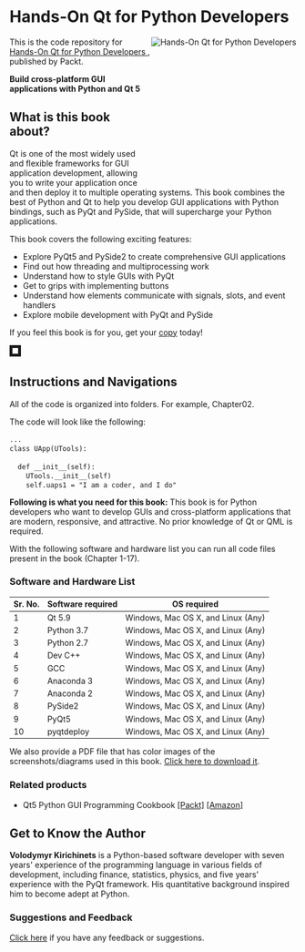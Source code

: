 # Hands-On Qt for Python Developers 

<a href="https://www.packtpub.com/application-development/hands-qt-python-developers?utm_source=github&utm_medium=repository&utm_campaign=9781789612790"><img src="https://www.packtpub.com/media/catalog/product/cache/e4d64343b1bc593f1c5348fe05efa4a6/2/7/2790cover.png" alt="Hands-On Qt for Python Developers " height="256px" align="right"></a>

This is the code repository for [Hands-On Qt for Python Developers ](https://www.packtpub.com/application-development/hands-qt-python-developers?utm_source=github&utm_medium=repository&utm_campaign=9781789612790), published by Packt.

**Build cross-platform GUI applications with Python and Qt 5**

## What is this book about?
Qt is one of the most widely used and flexible frameworks for GUI application development, allowing you to write your application once and then deploy it to multiple operating systems. This book combines the best of Python and Qt to help you develop GUI applications with Python bindings, such as PyQt and PySide, that will supercharge your Python applications.

This book covers the following exciting features:
* Explore PyQt5 and PySide2 to create comprehensive GUI applications 
* Find out how threading and multiprocessing work 
* Understand how to style GUIs with PyQt 
* Get to grips with implementing buttons 
* Understand how elements communicate with signals, slots, and event handlers 
* Explore mobile development with PyQt and PySide 

If you feel this book is for you, get your [copy](https://www.amazon.com/dp/1789612799) today!

<a href="https://www.packtpub.com/?utm_source=github&utm_medium=banner&utm_campaign=GitHubBanner"><img src="https://raw.githubusercontent.com/PacktPublishing/GitHub/master/GitHub.png" 
alt="https://www.packtpub.com/" border="5" /></a>

## Instructions and Navigations
All of the code is organized into folders. For example, Chapter02.

The code will look like the following:
```
...
class UApp(UTools):

  def __init__(self):
    UTools.__init__(self)
    self.uaps1 = "I am a coder, and I do"
```

**Following is what you need for this book:**
This book is for Python developers who want to develop GUIs and cross-platform applications that are modern, responsive, and attractive. No prior knowledge of Qt or QML is required.

With the following software and hardware list you can run all code files present in the book (Chapter 1-17).
### Software and Hardware List
| Sr. No. | Software required | OS required |
| -------- | ------------------------------------ | ----------------------------------- |
| 1 | Qt 5.9 | Windows, Mac OS X, and Linux (Any) |
| 2 | Python 3.7 | Windows, Mac OS X, and Linux (Any) |
| 3 | Python 2.7 | Windows, Mac OS X, and Linux (Any) |
| 4 | Dev C++ | Windows, Mac OS X, and Linux (Any) |
| 5 | GCC | Windows, Mac OS X, and Linux (Any) |
| 6 | Anaconda 3 | Windows, Mac OS X, and Linux (Any) |
| 7 | Anaconda 2 | Windows, Mac OS X, and Linux (Any) |
| 8 | PySide2 | Windows, Mac OS X, and Linux (Any) |
| 9 | PyQt5 | Windows, Mac OS X, and Linux (Any) |
| 10 | pyqtdeploy | Windows, Mac OS X, and Linux (Any) |

We also provide a PDF file that has color images of the screenshots/diagrams used in this book. [Click here to download it]( https://www.packtpub.com/sites/default/files/downloads/9781789612790_ColorImages.pdf).

### Related products
* Qt5 Python GUI Programming Cookbook  [[Packt]](https://www.packtpub.com/application-development/qt5-python-gui-programming-cookbook?utm_source=github&utm_medium=repository&utm_campaign=9781788831000) [[Amazon]](https://www.amazon.com/dp/1788831004)


## Get to Know the Author
**Volodymyr Kirichinets**
is a Python-based software developer with seven years' experience of the programming language in various fields of development, including finance, statistics, physics, and five years' experience with the PyQt framework. His quantitative background inspired him to become adept at Python. 

### Suggestions and Feedback
[Click here](https://docs.google.com/forms/d/e/1FAIpQLSdy7dATC6QmEL81FIUuymZ0Wy9vH1jHkvpY57OiMeKGqib_Ow/viewform) if you have any feedback or suggestions.


